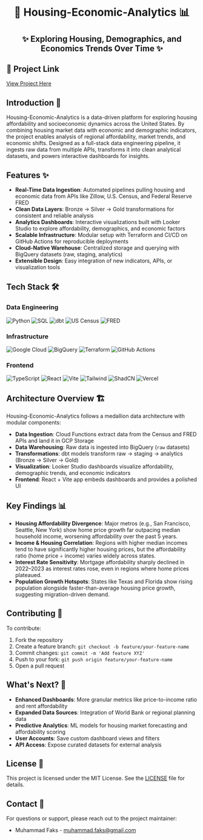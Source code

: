 <div align="center">
  
# 🏡 Housing-Economic-Analytics 📊

## ✨ Exploring Housing, Demographics, and Economics Trends Over Time ✨

</div>

## 🔗 Project Link  

[View Project Here](https://housing-economic-analytics.vercel.app)  


## Introduction 🚀
Housing-Economic-Analytics is a data-driven platform for exploring housing affordability and socioeconomic dynamics across the United States. By combining housing market data with economic and demographic indicators, the project enables analysis of regional affordability, market trends, and economic shifts. Designed as a full-stack data engineering pipeline, it ingests raw data from multiple APIs, transforms it into clean analytical datasets, and powers interactive dashboards for insights.

## Features ✨
- **Real-Time Data Ingestion**: Automated pipelines pulling housing and economic data from APIs like Zillow, U.S. Census, and Federal Reserve FRED
- **Clean Data Layers**: Bronze → Silver → Gold transformations for consistent and reliable analysis
- **Analytics Dashboards**: Interactive visualizations built with Looker Studio to explore affordability, demographics, and economic factors
- **Scalable Infrastructure**: Modular setup with Terraform and CI/CD on GitHub Actions for reproducible deployments
- **Cloud-Native Warehouse**: Centralized storage and querying with BigQuery datasets (raw, staging, analytics)
- **Extensible Design**: Easy integration of new indicators, APIs, or visualization tools

## Tech Stack 🛠️

### Data Engineering
![Python](https://img.shields.io/badge/Python-3776AB?style=for-the-badge&logo=python&logoColor=white)
![SQL](https://img.shields.io/badge/SQL-4479A1?style=for-the-badge&logo=database&logoColor=white)
![dbt](https://img.shields.io/badge/dbt-FF694B?style=for-the-badge&logo=dbt&logoColor=white)
![US Census](https://img.shields.io/badge/US_Census-003366?style=for-the-badge&logo=us-census&logoColor=white)
![FRED](https://img.shields.io/badge/FRED-2E6DB4?style=for-the-badge&logo=federal-reserve&logoColor=white)

### Infrastructure
![Google Cloud](https://img.shields.io/badge/Google_Cloud-4285F4?style=for-the-badge&logo=google-cloud&logoColor=white)
![BigQuery](https://img.shields.io/badge/BigQuery-669DF6?style=for-the-badge&logo=google-bigquery&logoColor=white)
![Terraform](https://img.shields.io/badge/Terraform-7B42BC?style=for-the-badge&logo=terraform&logoColor=white)
![GitHub Actions](https://img.shields.io/badge/GitHub_Actions-2088FF?style=for-the-badge&logo=github-actions&logoColor=white)

### Frontend
![TypeScript](https://img.shields.io/badge/TypeScript-007ACC?style=for-the-badge&logo=typescript&logoColor=white)
![React](https://img.shields.io/badge/React-20232A?style=for-the-badge&logo=react&logoColor=61DAFB)
![Vite](https://img.shields.io/badge/Vite-646CFF?style=for-the-badge&logo=vite&logoColor=white)
![Tailwind](https://img.shields.io/badge/Tailwind_CSS-38B2AC?style=for-the-badge&logo=tailwind-css&logoColor=white)
![ShadCN](https://img.shields.io/badge/ShadCN_UI-000000?style=for-the-badge&logo=shadcnui&logoColor=white)
![Vercel](https://img.shields.io/badge/Vercel-000000?style=for-the-badge&logo=vercel&logoColor=white)

## Architecture Overview 🏗️

Housing-Economic-Analytics follows a medallion data architecture with modular components:

- **Data Ingestion**: Cloud Functions extract data from the Census and FRED APIs and land it in GCP Storage
- **Data Warehousing**: Raw data is ingested into BigQuery (`raw` datasets)
- **Transformations**: dbt models transform raw → staging → analytics (Bronze → Silver → Gold)
- **Visualization**: Looker Studio dashboards visualize affordability, demographic trends, and economic indicators
- **Frontend**: React + Vite app embeds dashboards and provides a polished UI

## Key Findings 📊  

- **Housing Affordability Divergence**: Major metros (e.g., San Francisco, Seattle, New York) show home price growth far outpacing median household income, worsening affordability over the past 5 years.  
- **Income & Housing Correlation**: Regions with higher median incomes tend to have significantly higher housing prices, but the affordability ratio (home price ÷ income) varies widely across states.  
- **Interest Rate Sensitivity**: Mortgage affordability sharply declined in 2022–2023 as interest rates rose, even in regions where home prices plateaued.  
- **Population Growth Hotspots**: States like Texas and Florida show rising population alongside faster-than-average housing price growth, suggesting migration-driven demand.  

## Contributing 🤝

To contribute:

1. Fork the repository  
2. Create a feature branch: `git checkout -b feature/your-feature-name`  
3. Commit changes: `git commit -m 'Add feature XYZ'`  
4. Push to your fork: `git push origin feature/your-feature-name`  
5. Open a pull request  

## What's Next? 🚀

- **Enhanced Dashboards**: More granular metrics like price-to-income ratio and rent affordability  
- **Expanded Data Sources**: Integration of World Bank or regional planning data  
- **Predictive Analytics**: ML models for housing market forecasting and affordability scoring  
- **User Accounts**: Save custom dashboard views and filters  
- **API Access**: Expose curated datasets for external analysis  

## License 📜

This project is licensed under the MIT License. See the [LICENSE](LICENSE) file for details.

## Contact 📧

For questions or support, please reach out to the project maintainer:
- Muhammad Faks - [muhammad.faks@gmail.com](mailto:muhammad.faks@gmail.com)
